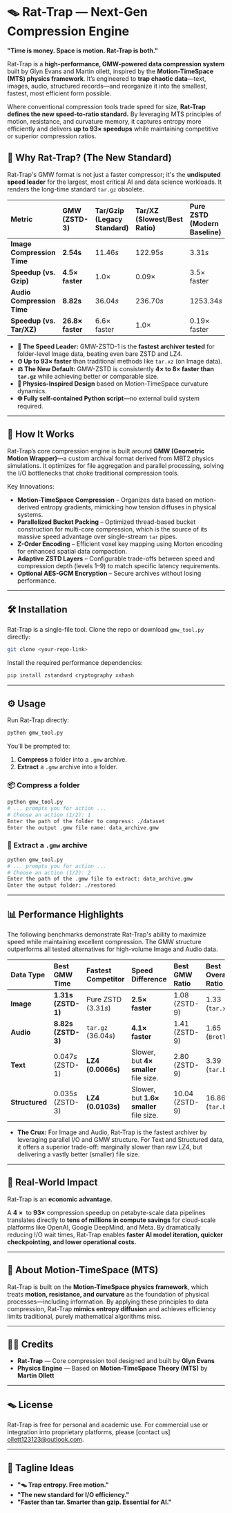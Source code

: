 # 🪤 Rat-Trap — Next-Gen Compression Engine

**"Time is money. Space is motion. Rat-Trap is both."**

Rat-Trap is a **high-performance, GMW-powered data compression system** built by Glyn Evans and Martin ollett, inspired by the **Motion-TimeSpace (MTS) physics framework**. It’s engineered to **trap chaotic data**—text, images, audio, structured records—and reorganize it into the smallest, fastest, most efficient form possible.

Where conventional compression tools trade speed for size, **Rat-Trap defines the new speed-to-ratio standard.** By leveraging MTS principles of motion, resistance, and curvature memory, it captures entropy more efficiently and delivers **up to $93\times$ speedups** while maintaining competitive or superior compression ratios.

## 🚀 Why Rat-Trap? (The New Standard)

Rat-Trap's GMW format is not just a faster compressor; it's the **undisputed speed leader** for the largest, most critical AI and data science workloads. It renders the long-time standard `tar.gz` obsolete.

| Metric | GMW (ZSTD-3) | Tar/Gzip (Legacy Standard) | Tar/XZ (Slowest/Best Ratio) | Pure ZSTD (Modern Baseline) |
| :--- | :--- | :--- | :--- | :--- |
| **Image Compression Time** | **$\mathbf{2.54s}$** | $11.46s$ | $122.95s$ | $3.31s$ |
| **Speedup (vs. Gzip)** | **$4.5\times$ faster** | $1.0\times$ | $0.09\times$ | $3.5\times$ faster |
| **Audio Compression Time** | **$\mathbf{8.82s}$** | $36.04s$ | $236.70s$ | $1253.34s$ |
| **Speedup (vs. Tar/XZ)** | **$26.8\times$ faster** | $6.6\times$ faster | $1.0\times$ | $0.19\times$ faster |

  * **🥇 The Speed Leader:** GMW-ZSTD-1 is the **fastest archiver tested** for folder-level Image data, beating even bare ZSTD and LZ4.
  * **⏱ Up to $\mathbf{93\times}$ faster** than traditional methods like `tar.xz` (on Image data).
  * **⚖️ The New Default:** GMW-ZSTD is consistently **$4\times$ to $8\times$ faster than `tar.gz`** while achieving better or comparable size.
  * **🧠 Physics-Inspired Design** based on Motion-TimeSpace curvature dynamics.
  * **🌐 Fully self-contained Python script**—no external build system required.

-----

## 🧠 How It Works

Rat-Trap’s core compression engine is built around **GMW (Geometric Motion Wrapper)**—a custom archival format derived from MBT2 physics simulations. It optimizes for file aggregation and parallel processing, solving the I/O bottlenecks that choke traditional compression tools.

Key Innovations:

  * **Motion-TimeSpace Compression** – Organizes data based on motion-derived entropy gradients, mimicking how tension diffuses in physical systems.
  * **Parallelized Bucket Packing** – Optimized thread-based bucket construction for multi-core compression, which is the source of its massive speed advantage over single-stream `tar` pipes.
  * **Z-Order Encoding** – Efficient voxel key mapping using Morton encoding for enhanced spatial data compaction.
  * **Adaptive ZSTD Layers** – Configurable trade-offs between speed and compression depth (levels 1–9) to match specific latency requirements.
  * **Optional AES-GCM Encryption** – Secure archives without losing performance.

-----

## 🛠 Installation

Rat-Trap is a single-file tool. Clone the repo or download `gmw_tool.py` directly:

```bash
git clone <your-repo-link>
```

Install the required performance dependencies:

```bash
pip install zstandard cryptography xxhash
```

-----

## ⚙️ Usage

Run Rat-Trap directly:

```bash
python gmw_tool.py
```

You’ll be prompted to:

1.  **Compress** a folder into a `.gmw` archive.
2.  **Extract** a `.gmw` archive into a folder.

### 📦 Compress a folder

```bash
python gmw_tool.py
# ... prompts you for action ...
# Choose an action (1/2): 1
Enter the path of the folder to compress: ./dataset
Enter the output .gmw file name: data_archive.gmw
```

### 📂 Extract a `.gmw` archive

```bash
python gmw_tool.py
# ... prompts you for action ...
# Choose an action (1/2): 2
Enter the path of the .gmw file to extract: data_archive.gmw
Enter the output folder: ./restored
```

-----

## 📊 Performance Highlights

The following benchmarks demonstrate Rat-Trap's ability to maximize speed while maintaining excellent compression. The GMW structure outperforms all tested alternatives for high-volume Image and Audio data.

| Data Type | Best GMW Time | Fastest Competitor | Speed Difference | Best GMW Ratio | Best Overall Ratio |
| :--- | :--- | :--- | :--- | :--- | :--- |
| **Image** | **$\mathbf{1.31s}$ (ZSTD-1)** | Pure ZSTD ($3.31s$) | **$2.5\times$ faster** | $1.08$ (ZSTD-9) | $1.33$ (`tar.xz`) |
| **Audio** | **$\mathbf{8.82s}$ (ZSTD-3)** | `tar.gz` ($36.04s$) | **$4.1\times$ faster** | $1.41$ (ZSTD-9) | $1.65$ (`Brotli`) |
| **Text** | $0.047s$ (ZSTD-1) | **LZ4 ($\mathbf{0.0066s}$)** | Slower, but **$4\times$ smaller** file size. | $2.80$ (ZSTD-9) | $3.39$ (`tar.bz2`) |
| **Structured** | $0.035s$ (ZSTD-3) | **LZ4 ($\mathbf{0.0103s}$)** | Slower, but **$1.6\times$ smaller** file size. | $10.04$ (ZSTD-9) | $16.86$ (`tar.bz2`) |

  * **The Crux:** For Image and Audio, Rat-Trap is the fastest archiver by leveraging parallel I/O and GMW structure. For Text and Structured data, it offers a superior trade-off: marginally slower than raw LZ4, but delivering a vastly better (smaller) file size.

-----

## 🔬 Real-World Impact

Rat-Trap is an **economic advantage.**

A $\mathbf{4\times \text{ to } 93\times}$ compression speedup on petabyte-scale data pipelines translates directly to **tens of millions in compute savings** for cloud-scale platforms like OpenAI, Google DeepMind, and Meta. By dramatically reducing I/O wait times, Rat-Trap enables **faster AI model iteration, quicker checkpointing, and lower operational costs.**

-----

## 🧬 About Motion-TimeSpace (MTS)

Rat-Trap is built on the **Motion-TimeSpace physics framework**, which treats **motion, resistance, and curvature** as the foundation of physical processes—including information. By applying these principles to data compression, Rat-Trap **mimics entropy diffusion** and achieves efficiency limits traditional, purely mathematical algorithms miss.

-----

## 🧑‍🔬 Credits

  * **Rat-Trap** — Core compression tool designed and built by **Glyn Evans**
  * **Physics Engine** — Based on **Motion-TimeSpace Theory (MTS)** by **Martin Ollett**

-----

## 🪤 License

Rat-Trap is free for personal and academic use. For commercial use or integration into proprietary platforms, please [contact us] ollett123123@outlook.com.

-----

## 🧪 Tagline Ideas

  * **"🪤 Trap entropy. Free motion."**
  * **"The new standard for I/O efficiency."**
  * **"Faster than tar. Smarter than gzip. Essential for AI."**
